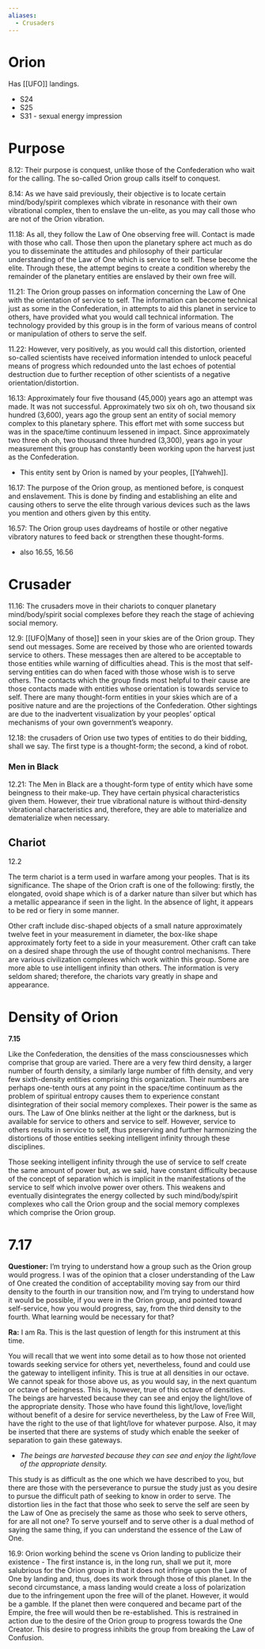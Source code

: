 ```yaml
---
aliases:
  - Crusaders
---
```

# Orion
Has [[UFO]] landings.

- S24
- S25
- S31 - sexual energy impression
# Purpose
8.12: Their purpose is conquest, unlike those of the Confederation who wait for the calling. The so-called Orion group calls itself to conquest.

8.14: As we have said previously, their objective is to locate certain mind/body/spirit complexes which vibrate in resonance with their own vibrational complex, then to enslave the un-elite, as you may call those who are not of the Orion vibration.

11.18: As all, they follow the Law of One observing free will. Contact is made with those who call. Those then upon the planetary sphere act much as do you to disseminate the attitudes and philosophy of their particular understanding of the Law of One which is service to self. These become the elite. Through these, the attempt begins to create a condition whereby the remainder of the planetary entities are enslaved by their own free will.

11.21: The Orion group passes on information concerning the Law of One with the orientation of service to self. The information can become technical just as some in the Confederation, in attempts to aid this planet in service to others, have provided what you would call technical information. The technology provided by this group is in the form of various means of control or manipulation of others to serve the self.

11.22: However, very positively, as you would call this distortion, oriented so-called scientists have received information intended to unlock peaceful means of progress which redounded unto the last echoes of potential destruction due to further reception of other scientists of a negative orientation/distortion.

16.13: Approximately four five thousand (45,000) years ago an attempt was made. It was not successful. Approximately two six oh oh, two thousand six hundred (3,600), years ago the group sent an entity of social memory complex to this planetary sphere. This effort met with some success but was in the space/time continuum lessened in impact. Since approximately two three oh oh, two thousand three hundred (3,300), years ago in your measurement this group has constantly been working upon the harvest just as the Confederation.
- This entity sent by Orion is named by your peoples, [[Yahweh]].

16.17: The purpose of the Orion group, as mentioned before, is conquest and enslavement. This is done by finding and establishing an elite and causing others to serve the elite through various devices such as the laws you mention and others given by this entity.

16.57: The Orion group uses daydreams of hostile or other negative vibratory natures to feed back or strengthen these thought-forms.
- also 16.55, 16.56
# Crusader
11.16: The crusaders move in their chariots to conquer planetary mind/body/spirit social complexes before they reach the stage of achieving social memory.

12.9: [[UFO|Many of those]] seen in your skies are of the Orion group. They send out messages. Some are received by those who are oriented towards service to others. These messages then are altered to be acceptable to those entities while warning of difficulties ahead. This is the most that self-serving entities can do when faced with those whose wish is to serve others. The contacts which the group finds most helpful to their cause are those contacts made with entities whose orientation is towards service to self. There are many thought-form entities in your skies which are of a positive nature and are the projections of the Confederation. Other sightings are due to the inadvertent visualization by your peoples’ optical mechanisms of your own government’s weaponry.

12.18: the crusaders of Orion use two types of entities to do their bidding, shall we say. The first type is a thought-form; the second, a kind of robot.
### Men in Black
12.21: The Men in Black are a thought-form type of entity which have some beingness to their make-up. They have certain physical characteristics given them. However, their true vibrational nature is without third-density vibrational characteristics and, therefore, they are able to materialize and dematerialize when necessary.
## Chariot
12.2

The term chariot is a term used in warfare among your peoples. That is its significance. The shape of the Orion craft is one of the following: firstly, the elongated, ovoid shape which is of a darker nature than silver but which has a metallic appearance if seen in the light. In the absence of light, it appears to be red or fiery in some manner.  
  
Other craft include disc-shaped objects of a small nature approximately twelve feet in your measurement in diameter, the box-like shape approximately forty feet to a side in your measurement. Other craft can take on a desired shape through the use of thought control mechanisms. There are various civilization complexes which work within this group. Some are more able to use intelligent infinity than others. The information is very seldom shared; therefore, the chariots vary greatly in shape and appearance.
# Density of Orion
**7.15**

Like the Confederation, the densities of the mass consciousnesses which comprise that group are varied. There are a very few third density, a larger number of fourth density, a similarly large number of fifth density, and very few sixth-density entities comprising this organization. Their numbers are perhaps one-tenth ours at any point in the space/time continuum as the problem of spiritual entropy causes them to experience constant disintegration of their social memory complexes. Their power is the same as ours. The Law of One blinks neither at the light or the darkness, but is available for service to others and service to self. However, service to others results in service to self, thus preserving and further harmonizing the distortions of those entities seeking intelligent infinity through these disciplines.  
  
Those seeking intelligent infinity through the use of service to self create the same amount of power but, as we said, have constant difficulty because of the concept of separation which is implicit in the manifestations of the service to self which involve power over others. This weakens and eventually disintegrates the energy collected by such mind/body/spirit complexes who call the Orion group and the social memory complexes which comprise the Orion group.  

# 7.17
**Questioner:** I’m trying to understand how a group such as the Orion group would progress. I was of the opinion that a closer understanding of the Law of One created the condition of acceptability moving say from our third density to the fourth in our transition now, and I’m trying to understand how it would be possible, if you were in the Orion group, and pointed toward self-service, how you would progress, say, from the third density to the fourth. What learning would be necessary for that?

**Ra:** I am Ra. This is the last question of length for this instrument at this time.  
  
You will recall that we went into some detail as to how those not oriented towards seeking service for others yet, nevertheless, found and could use the gateway to intelligent infinity. This is true at all densities in our octave. We cannot speak for those above us, as you would say, in the next quantum or octave of beingness. This is, however, true of this octave of densities. The beings are harvested because they can see and enjoy the light/love of the appropriate density. Those who have found this light/love, love/light without benefit of a desire for service nevertheless, by the Law of Free Will, have the right to the use of that light/love for whatever purpose. Also, it may be inserted that there are systems of study which enable the seeker of separation to gain these gateways.  
- *The beings are harvested because they can see and enjoy the light/love of the appropriate density.* 

This study is as difficult as the one which we have described to you, but there are those with the perseverance to pursue the study just as you desire to pursue the difficult path of seeking to know in order to serve. The distortion lies in the fact that those who seek to serve the self are seen by the Law of One as precisely the same as those who seek to serve others, for are all not one? To serve yourself and to serve other is a dual method of saying the same thing, if you can understand the essence of the Law of One.

16.9: Orion working behind the scene vs Orion landing to publicize their existence - The first instance is, in the long run, shall we put it, more salubrious for the Orion group in that it does not infringe upon the Law of One by landing and, thus, does its work through those of this planet. In the second circumstance, a mass landing would create a loss of polarization due to the infringement upon the free will of the planet. However, it would be a gamble. If the planet then were conquered and became part of the Empire, the free will would then be re-established. This is restrained in action due to the desire of the Orion group to progress towards the One Creator. This desire to progress inhibits the group from breaking the Law of Confusion.